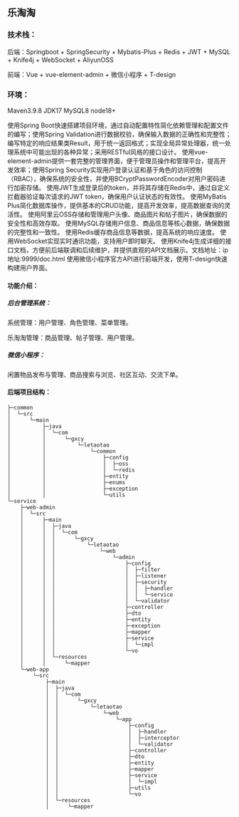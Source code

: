 ## 乐淘淘

### 技术栈：

后端：Springboot + SpringSecurity + Mybatis-Plus + Redis + JWT + MySQL + Knife4j + WebSocket + AliyunOSS

前端：Vue + vue-element-admin + 微信小程序 + T-design

### 环境：

Maven3.9.8  JDK17  MySQL8  node18+ 

使用Spring Boot快速搭建项目环境，通过自动配置特性简化依赖管理和配置文件的编写；使用Spring Validation进行数据校验，确保输入数据的正确性和完整性；编写特定的响应结果类Result，用于统一返回格式；实现全局异常处理器，统一处理系统中可能出现的各种异常；采用RESTful风格的接口设计。
使用vue-element-admin提供一套完整的管理界面，便于管理员操作和管理平台，提高开发效率；使用Spring Security实现用户登录认证和基于角色的访问控制（RBAC），确保系统的安全性，并使用BCryptPasswordEncoder对用户密码进行加密存储。
使用JWT生成登录后的token，并将其存储在Redis中，通过自定义拦截器验证每次请求的JWT token，确保用户认证状态的有效性。
使用MyBatis Plus简化数据库操作，提供基本的CRUD功能，提高开发效率，提高数据查询的灵活性。
使用阿里云OSS存储和管理用户头像、商品图片和帖子图片，确保数据的安全性和高效存取。
使用MySQL存储用户信息、商品信息等核心数据，确保数据的完整性和一致性。
使用Redis缓存商品信息等数据，提高系统的响应速度。
使用WebSocket实现实时通讯功能，支持用户即时聊天。
使用Knife4j生成详细的接口文档，方便前后端联调和后续维护，并提供直观的API文档展示。文档地址：ip地址:9999/doc.html
使用微信小程序官方API进行前端开发，使用T-design快速构建用户界面。

#### 功能介绍：

##### 后台管理系统：

系统管理：用户管理、角色管理、菜单管理。

乐淘淘管理：商品管理、帖子管理、用户管理。

##### 微信小程序：

闲置物品发布与管理、商品搜索与浏览、社区互动、交流下单。



#### 后端项目结构：

```
├─common
│  └─src
│      └─main
│          ├─java
│          │  └─com
│          │      └─gxcy
│          │          └─letaotao
│          │              └─common
│          │                  ├─config
│          │                  │  ├─oss
│          │                  │  └─redis
│          │                  ├─entity
│          │                  ├─enums
│          │                  ├─exception
│          │                  └─utils
└─service
    ├─web-admin
    │  └─src
    │      ├─main
    │      │  ├─java
    │      │  │  └─com
    │      │  │      └─gxcy
    │      │  │          └─letaotao
    │      │  │              └─web
    │      │  │                  └─admin
    │      │  │                      ├─config
    │      │  │                      │  ├─filter
    │      │  │                      │  ├─listener
    │      │  │                      │  ├─security
    │      │  │                      │  │  ├─handler
    │      │  │                      │  │  └─service
    │      │  │                      │  └─validator
    │      │  │                      ├─controller
    │      │  │                      ├─dto
    │      │  │                      ├─entity
    │      │  │                      ├─exception
    │      │  │                      ├─mapper
    │      │  │                      ├─service
    │      │  │                      │  └─impl
    │      │  │                      └─vo
    │      │  └─resources
    │      │      └─mapper
    └─web-app
        └─src
            ├─main
            │  ├─java
            │  │  └─com
            │  │      └─gxcy
            │  │          └─letaotao
            │  │              └─web
            │  │                  └─app
            │  │                      ├─config
            │  │                      │  ├─handler
            │  │                      │  ├─interceptor
            │  │                      │  └─validator
            │  │                      ├─controller
            │  │                      ├─dto
            │  │                      ├─entity
            │  │                      ├─mapper
            │  │                      ├─service
            │  │                      │  └─impl
            │  │                      ├─utils
            │  │                      └─vo
            │  └─resources
            │      └─mapper


```

